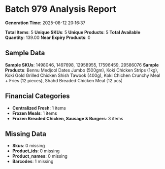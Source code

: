 # Batch 979 Analysis Report

**Generation Time**: 2025-08-12 20:16:37

**Total Items**: 5
**Unique SKUs**: 5
**Unique Products**: 5
**Total Available Quantity**: 139.00
**Near Expiry Products**: 0

## Sample Data
**Sample SKUs**: 1498046, 1497698, 12958955, 17596459, 29586076
**Sample Products**: Bennu Medjool Dates Jumbo (500gm), Koki Chicken Strips (1kg), Koki Gold Grilled Chicken Shish Tawook (400g), Koki Chichen Crunchy Meal + Fries (12 pieces), Shahd Breaded Chicken Meal (12 pcs)

## Financial Categories
- **Centralized Fresh**: 1 items
- **Frozen Meals**: 1 items
- **Frozen Breaded Chicken, Sausage & Burgers**: 3 items

## Missing Data
- **Skus**: 0 missing
- **Product_ids**: 0 missing
- **Product_names**: 0 missing
- **Barcodes**: 1 missing
